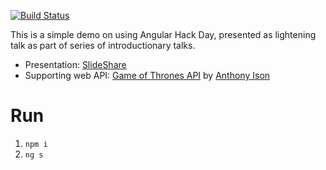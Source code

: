 [![Build Status](https://travis-ci.com/jernejk/AngularServices-Routing.svg?branch=master)](https://travis-ci.com/jernejk/AngularServices-Routing)

This is a simple demo on using Angular Hack Day, presented as lightening talk as part of series of introductionary talks.

* Presentation: [SlideShare](https://www.slideshare.net/JernejKavka/angular-routing-angular-hack-day-melbourne-2019)
* Supporting web API: [Game of Thrones API](https://github.com/isonaj/AngularServicesApi) by [Anthony Ison](https://github.com/isonaj)

# Run

1. `npm i`
2. `ng s`
